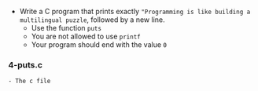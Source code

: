 - Write a C program that prints exactly ```"Programming is like building a multilingual puzzle```, followed by a new line.
	- Use the function ```puts```
	- You are not allowed to use ```printf```
	- Your program should end with the value ```0```

### 4-puts.c
	- The c file
